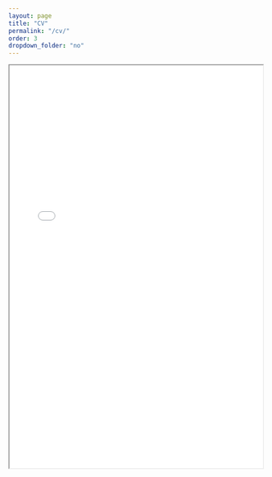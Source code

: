 ```yaml
---
layout: page
title: "CV"
permalink: "/cv/"
order: 3
dropdown_folder: "no"
---
```


<iframe src="//www.dropbox.com/s/nqyz6o23mwubsx1/CV_Daniel_Velasquez_Cabrera.pdf?raw=1" width="100%" height="800"></iframe>
